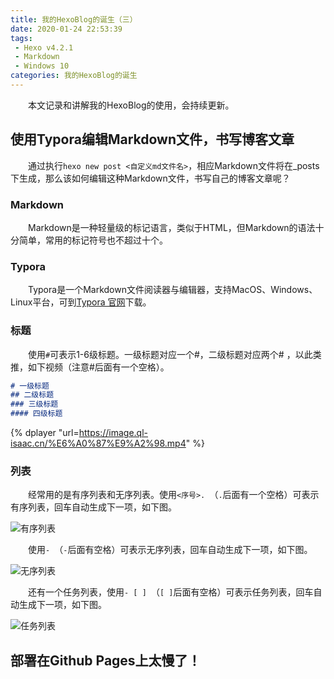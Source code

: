 ```yaml
---
title: 我的HexoBlog的诞生（三）
date: 2020-01-24 22:53:39
tags:
 - Hexo v4.2.1
 - Markdown
 - Windows 10
categories: 我的HexoBlog的诞生
---
```


　　本文记录和讲解我的HexoBlog的使用，会持续更新。

<!--more-->

## 使用Typora编辑Markdown文件，书写博客文章

　　通过执行`hexo new post <自定义md文件名>`，相应Markdown文件将在_posts下生成，那么该如何编辑这种Markdown文件，书写自己的博客文章呢？

### Markdown

　　Markdown是一种轻量级的标记语言，类似于HTML，但Markdown的语法十分简单，常用的标记符号也不超过十个。

### Typora

　　Typora是一个Markdown文件阅读器与编辑器，支持MacOS、Windows、Linux平台，可到[Typora 官网](https://typora.io/)下载。

### 标题

　　使用`#`可表示1-6级标题。一级标题对应一个#，二级标题对应两个# ，以此类推，如下视频（注意#后面有一个空格）。

```markdown
# 一级标题
## 二级标题
### 三级标题
#### 四级标题
```

{% dplayer "url=https://image.ql-isaac.cn/%E6%A0%87%E9%A2%98.mp4" %}

### 列表

　　经常用的是有序列表和无序列表。使用`<序号>. `（`.`后面有一个空格）可表示有序列表，回车自动生成下一项，如下图。

![有序列表](https://image.ql-isaac.cn/有序列表.gif)

　　使用`- `（`-`后面有空格）可表示无序列表，回车自动生成下一项，如下图。

![无序列表](https://image.ql-isaac.cn/无序列表.gif)

　　还有一个任务列表，使用`- [ ] `（`[ ]`后面有空格）可表示任务列表，回车自动生成下一项，如下图。

![任务列表](https://image.ql-isaac.cn/任务列表.gif)

## 部署在Github Pages上太慢了！






